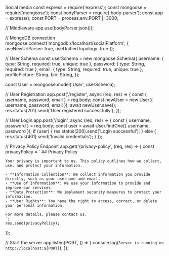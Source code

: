 Social media
const express = require('express');
const mongoose = require('mongoose');
const bodyParser = require('body-parser');
const app = express();
const PORT = process.env.PORT || 3000;

// Middleware
app.use(bodyParser.json());

// MongoDB connection
mongoose.connect('mongodb://localhost/socialPlatform', { useNewUrlParser: true, useUnifiedTopology: true });

// User Schema
const userSchema = new mongoose.Schema({
    username: { type: String, required: true, unique: true },
    password: { type: String, required: true },
    email: { type: String, required: true, unique: true },
    profilePicture: String,
    bio: String,
});

const User = mongoose.model('User', userSchema);

// User Registration
app.post('/register', async (req, res) => {
    const { username, password, email } = req.body;
    const newUser = new User({ username, password, email });
    await newUser.save();
    res.status(201).send('User registered successfully');
});

// User Login
app.post('/login', async (req, res) => {
    const { username, password } = req.body;
    const user = await User.findOne({ username, password });
    if (user) {
        res.status(200).send('Login successful');
    } else {
        res.status(401).send('Invalid credentials');
    }
});

// Privacy Policy Endpoint
app.get('/privacy-policy', (req, res) => {
    const privacyPolicy = `
    ## Privacy Policy

    Your privacy is important to us. This policy outlines how we collect, use, and protect your information.

    - **Information Collection**: We collect information you provide directly, such as your username and email.
    - **Use of Information**: We use your information to provide and improve our services.
    - **Data Protection**: We implement security measures to protect your information.
    - **User Rights**: You have the right to access, correct, or delete your personal information.

    For more details, please contact us.
    `;
    res.send(privacyPolicy);
});

// Start the server
app.listen(PORT, () => {
    console.log(`Server is running on http://localhost:${PORT}`);
});
